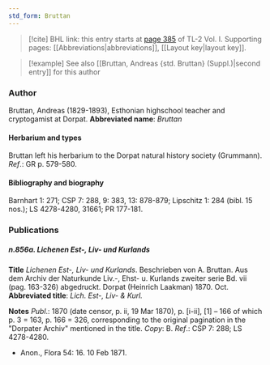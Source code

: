```yaml
---
std_form: Bruttan
---
```


> [!cite] BHL link: this entry starts at [page 385](https://www.biodiversitylibrary.org/page/33120516) of TL-2 Vol. I.
> Supporting pages: [[Abbreviations|abbreviations]], [[Layout key|layout key]].

> [!example] See also [[Bruttan, Andreas {std. Bruttan} (Suppl.)|second entry]] for this author

### Author

Bruttan, Andreas (1829-1893), Esthonian highschool teacher and cryptogamist at Dorpat. 
**Abbreviated name**: *Bruttan*

#### Herbarium and types

Bruttan left his herbarium to the Dorpat natural history society (Grummann).
*Ref*.: GR p. 579-580.

#### Bibliography and biography

Barnhart 1: 271; CSP 7: 288, 9: 383, 13: 878-879; Lipschitz 1: 284 (bibl. 15 nos.); LS 4278-4280, 31661; PR 177-181.

### Publications

##### n.856a. Lichenen Est-, Liv- und Kurlands

**Title**
*Lichenen Est-, Liv- und Kurlands*. Beschrieben von A. Bruttan. Aus dem Archiv der Naturkunde Liv.-, Ehst- u. Kurlands zweiter serie Bd. vii (pag. 163-326) abgedruckt. Dorpat (Heinrich Laakman) 1870. Oct.
**Abbreviated title**: *Lich. Est-, Liv- & Kurl.*

**Notes**
*Publ*.: 1870 (date censor, p. ii, 19 Mar 1870), p. \[i-ii\], \[1\] – 166 of which p. 3 = 163, p. 166 = 326, corresponding to the original pagination in the "Dorpater Archiv" mentioned in the title. *Copy*: B.
*Ref*.: CSP 7: 288; LS 4278-4280.
- Anon., Flora 54: 16. 10 Feb 1871.

